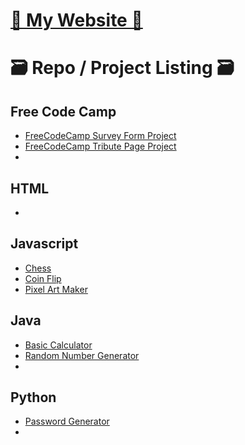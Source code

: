 # [🌼 My Website 🌼](https://kathylam204.github.io/)

# 🗃️ Repo / Project Listing 🗃️

## Free Code Camp
- [FreeCodeCamp Survey Form Project](https://github.com/kathylam204/fccsurveyform)
- [FreeCodeCamp Tribute Page Project](https://github.com/kathylam204/fcctributepage)
- 

## HTML
- 

## Javascript
- [Chess](https://github.com/kathylam204/chess)
- [Coin Flip](https://github.com/kathylam204/coin-flip) 
- [Pixel Art Maker](https://github.com/kathylam204/pixelart)

## Java
- [Basic Calculator](https://github.com/kathylam204/calculator)
- [Random Number Generator](https://github.com/kathylam204/numbergenerator)
- 

## Python
- [Password Generator](https://github.com/kathylam204/password-generator)
- 


<!---
## C#
*(Projects coming soon)*

## SQL
*(Projects coming soon)*

## Typescript
*(Projects coming soon)*

## C++
*(Projects coming soon)*

## React
*(Projects coming soon)*

## Go
*(Projects coming soon)*
-->
